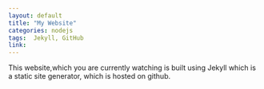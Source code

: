 ```yaml
---
layout: default
title: "My Website"
categories: nodejs
tags:  Jekyll, GitHub
link:
---
```


This website,which you are currently watching is built using Jekyll which is a static site generator, which is hosted on github.
